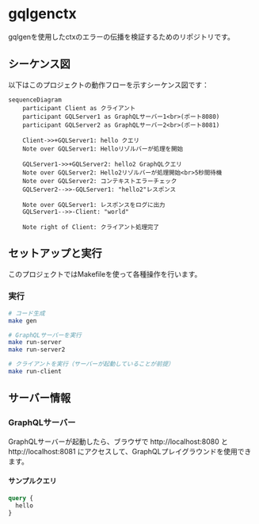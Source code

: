 # gqlgenctx

gqlgenを使用したctxのエラーの伝播を検証するためのリポジトリです。

## シーケンス図

以下はこのプロジェクトの動作フローを示すシーケンス図です：

```mermaid
sequenceDiagram
    participant Client as クライアント
    participant GQLServer1 as GraphQLサーバー1<br>(ポート8080)
    participant GQLServer2 as GraphQLサーバー2<br>(ポート8081)
    
    Client->>+GQLServer1: hello クエリ
    Note over GQLServer1: Helloリゾルバーが処理を開始
    
    GQLServer1->>+GQLServer2: hello2 GraphQLクエリ
    Note over GQLServer2: Hello2リゾルバーが処理開始<br>5秒間待機
    Note over GQLServer2: コンテキストエラーチェック
    GQLServer2-->>-GQLServer1: "hello2"レスポンス
    
    Note over GQLServer1: レスポンスをログに出力
    GQLServer1-->>-Client: "world"
    
    Note right of Client: クライアント処理完了
```

## セットアップと実行

このプロジェクトではMakefileを使って各種操作を行います。

### 実行

```bash
# コード生成
make gen

# GraphQLサーバーを実行
make run-server
make run-server2

# クライアントを実行（サーバーが起動していることが前提）
make run-client
```


## サーバー情報

### GraphQLサーバー

GraphQLサーバーが起動したら、ブラウザで http://localhost:8080 と http://localhost:8081 にアクセスして、GraphQLプレイグラウンドを使用できます。

#### サンプルクエリ

```graphql
query {
  hello
}
```